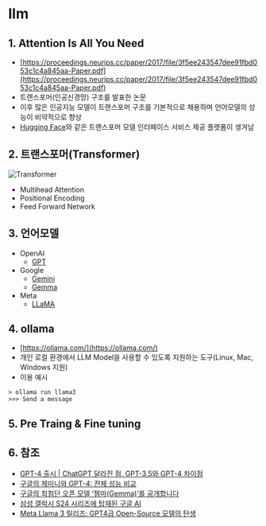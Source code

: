 # llm

## 1. Attention Is All You Need
- [https://proceedings.neurips.cc/paper/2017/file/3f5ee243547dee91fbd053c1c4a845aa-Paper.pdf](https://proceedings.neurips.cc/paper/2017/file/3f5ee243547dee91fbd053c1c4a845aa-Paper.pdf)
- 트랜스포머(인공신경망) 구조를 발표한 논문
- 이후 많은 인공지능 모델이 트랜스포머 구조를 기본적으로 채용하며 언어모델의 성능이 비약적으로 향상
- [Hugging Face](https://huggingface.co/)와 같은 트랜스포머 모델 인터페이스 서비스 제공 플랫폼이 생겨남

## 2. 트랜스포머(Transformer)
![Transformer](https://upload.wikimedia.org/wikipedia/commons/8/8f/The-Transformer-model-architecture.png)
- Multihead Attention
- Positional Encoding
- Feed Forward Network

## 3. 언어모델
- OpenAI
  - [GPT](https://openai.com/gpt-4)
- Google
  - [Gemini](https://gemini.google.com) 
  - [Gemma](https://ai.google.dev/gemma)
- Meta
  - [LLaMA](https://llama.meta.com)

## 4. ollama
- [https://ollama.com/](https://ollama.com/)
- 개인 로컬 환경에서 LLM Model을 사용할 수 있도록 지원하는 도구(Linux, Mac, Windows 지원)
- 이용 예시
``` shell
> ollama run llama3
>>> Send a message
```

## 5. Pre Traing & Fine tuning


## 6. 참조
- [GPT-4 출시 | ChatGPT 달라진 점, GPT-3.5와 GPT-4 차이점](https://www.codestates.com/blog/content/gpt4-%EC%B6%9C%EC%8B%9C)
- [구글의 제미니와 GPT-4: 전체 성능 비교](https://textcortex.com/ko/post/gemini-vs-gpt-4)
- [구글의 최첨단 오픈 모델 ‘젬마(Gemma)’를 공개합니다](https://blog.google/intl/ko-kr/products/explore-get-answers/-gemma-open-models-kr/)
- [삼성 갤럭시 S24 시리즈에 탑재된 구글 AI](https://blog.google/intl/ko-kr/products/android-play-hardware/google-ai-samsung-galaxy-s24/)
- [Meta Llama 3 릴리즈: GPT4급 Open-Source 모델의 탄생](https://moon-walker.medium.com/meta-llama-3-%EB%A6%B4%EB%A6%AC%EC%A6%88-gpt4%EA%B8%89-open-source-%EB%AA%A8%EB%8D%B8%EC%9D%98-%ED%83%84%EC%83%9D-68c8ade1a33a)
